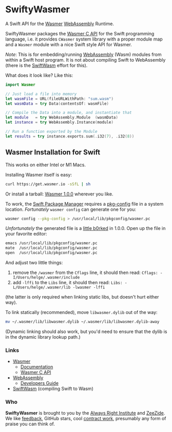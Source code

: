 # SwiftyWasmer

A Swift API for the 
[Wasmer](https://wasmer.io) 
[WebAssembly](https://webassembly.org) 
Runtime.

SwiftyWasmer packages the
[Wasmer C API](https://github.com/wasmerio/wasmer-c-api)
for the Swift programming language, 
i.e. it provides `CWasmer` system library with a proper module map
and a `Wasmer` module with a nice Swift style API for Wasmer.

*Note*: This is for embedding/running 
[WebAssembly](https://webassembly.org) (Wasm)
modules from within a Swift host program. 
It is not about compiling Swift to WebAssembly
(there is the [SwiftWasm](https://swiftwasm.org) effort for this).

What does it look like? Like this:

```swift
import Wasmer

// Just load a file into memory
let wasmFile = URL(fileURLWithPath: "sum.wasm")
let wasmData = try Data(contentsOf: wasmFile)

// Compile the Data into a module, and instantiate that
let module   = try WebAssembly.Module  (wasmData)
let instance = try WebAssembly.Instance(module)

// Run a function exported by the Module
let results = try instance.exports.sum(.i32(7), .i32(8))
```


## Wasmer Installation for Swift

This works on either Intel or M1 Macs.

Installing Wasmer itself is easy:
```sh
curl https://get.wasmer.io -sSfL | sh
```
Or install a tarball:
[Wasmer 1.0.0](https://github.com/wasmerio/wasmer/releases)
wherever you like.

To work, the 
[Swift Package Manager](https://github.com/apple/swift-package-manager)
requires a
[pkg-config](https://en.wikipedia.org/wiki/Pkg-config)
file in a system location.
_Fortunately_ `wasmer config` can generate one for you:
```sh
wasmer config --pkg-config > /usr/local/lib/pkgconfig/wasmer.pc
```

_Unfortunately_ the generated file is a
[little b0rked](https://github.com/wasmerio/wasmer/issues/1989) in 1.0.0.
Open up the file in your favorite editor:

```sh
emacs /usr/local/lib/pkgconfig/wasmer.pc
mate  /usr/local/lib/pkgconfig/wasmer.pc
open  /usr/local/lib/pkgconfig/wasmer.pc
```

And adjust two little things:

1. remove the `/wasmer` from the `Cflags` line, it should then read:
   `Cflags: -I/Users/helge/.wasmer/include`
2. add `-lffi` to the `Libs` line, it should then read:
   `Libs: -L/Users/helge/.wasmer/lib -lwasmer -lffi`

(the latter is only required when linking static libs, but doesn't hurt either
 way).

To link statically (recommended), move `libwasmer.dylib` out of the way:
```sh
mv ~/.wasmer/lib/libwasmer.dylib ~/.wasmer/lib/libwasmer.dylib-away
```
(Dynamic linking should also work, but you'd need to ensure that the dylib is
 in the dynamic library lookup path.)


### Links

- [Wasmer](https://wasmer.io)
  - [Documentation](https://docs.wasmer.io)
  - [Wasmer C API](https://github.com/wasmerio/wasmer-c-api)
- [WebAssembly](https://webassembly.org)
  - [Developers Guide](https://webassembly.org/getting-started/developers-guide/)
- [SwiftWasm](https://swiftwasm.org) (compiling Swift to Wasm)

### Who

**SwiftyWasmer** is brought to you by
the
[Always Right Institute](https://www.alwaysrightinstitute.com)
and
[ZeeZide](http://zeezide.de).
We like 
[feedback](https://twitter.com/ar_institute), 
GitHub stars, 
cool [contract work](http://zeezide.com/en/services/services.html),
presumably any form of praise you can think of.

